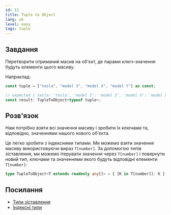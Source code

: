 ```yaml
---
id: 11
title: Tuple to Object
lang: uk
level: easy
tags: tuple
---
```


## Завдання

Перетворити отриманий масив на об'єкт, де парами ключ-значення будуть елементи
цього масиву.

Наприклад:

```ts
const tuple = ["tesla", "model 3", "model X", "model Y"] as const;

// expected { tesla: 'tesla', 'model 3': 'model 3', 'model X': 'model X', 'model Y': 'model Y'}
const result: TupleToObject<typeof tuple>;
```

## Розв'язок

Нам потрібно взяти всі значення масиву і зробити їх ключами та, відповідно,
значеннями нашого нового об'єкта.

Це легко зробити з індексними типами. Ми можемо взяти значення масиву
використовуючи вираз `T[number]`. За допомогою типів зіставлення, ми можемо
ітерувати значення через `T[number]` і повернути новий тип, ключами та
значеннями якого будуть відповідні елементи `T[number]`:

```ts
type TupleToObject<T extends readonly any[]> = { [K in T[number]]: K };
```

## Посилання

- [Типи зіставлення](https://www.typescriptlang.org/docs/handbook/2/mapped-types.html)
- [Індексні типи](https://www.typescriptlang.org/docs/handbook/2/indexed-access-types.html)
